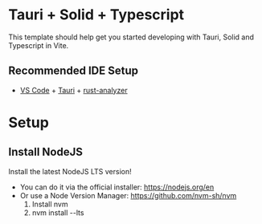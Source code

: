 # Tauri + Solid + Typescript

This template should help get you started developing with Tauri, Solid and Typescript in Vite.

## Recommended IDE Setup

- [VS Code](https://code.visualstudio.com/) + [Tauri](https://marketplace.visualstudio.com/items?itemName=tauri-apps.tauri-vscode) + [rust-analyzer](https://marketplace.visualstudio.com/items?itemName=rust-lang.rust-analyzer)

# Setup 

## Install NodeJS

Install the latest NodeJS LTS version!

- You can do it via the official installer: https://nodejs.org/en
- Or use a Node Version Manager: https://github.com/nvm-sh/nvm
    1. Install nvm
    2. nvm install --lts
